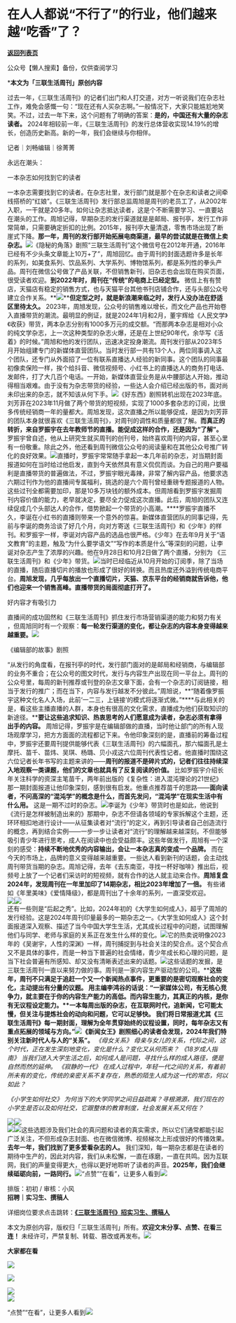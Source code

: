 # 在人人都说“不行了”的行业，他们越来越“吃香”了？

[**返回列表页**](/gzh/三联生活周刊)

公众号【懒人搜索】备份，仅供查阅学习

***本文为「三联生活周刊」原创内容**

  
  

过去一年，《三联生活周刊》的记者们出门和人打交道，对方一听说我们在杂志社工作，难免会感慨一句：“现在还有人买杂志啊。”一般情况下，大家只能尴尬地笑笑。不过，过去一年下来，这个问题有了明确的答案：**是的，中国还有大量的杂志读者。**
2024年相较前一年，《三联生活周刊》的发行总体营收实现14.19%的增长，创造历史新高。新的一年，我们会继续与你相伴。

  
  
记者｜刘畅编辑｜徐菁菁

永远在潮头：

一本杂志如何找到它的读者

一本杂志需要找到它的读者。在杂志社里，发行部门就是那个在杂志和读者之间牵线搭桥的“红娘”。《三联生活周刊》发行部总监周旭是周刊的老员工了，从2002年入职，一干就是20多年。如何让杂志抵达读者，这是个不断需要学习、一直要站在潮头的工作。周旭记得，早期杂志的发行渠道就是是邮局、报刊亭，发行工作非常简单，只需要确定折扣的比例。2015年，报刊亭大量清退，零售市场出现了断崖式下降。**那一年，周刊的发行部开始拓展电商渠道，最早的尝试就是在微信上卖杂志。**![](https://mmbiz.qpic.cn/mmbiz_jpg/E12b3su377pf1k48I4Mzbf5hzgtib3TlTtEqjlU7CNrwicf4AW2NVKDHsMnolFLeJSjtZwZVoeVUUraudd0WvFLg/640?wx_fmt=other&tp;=webp&wxfrom;=5&wx;_lazy=1&wx;_co=1)《隐秘的角落》剧照“三联生活周刊”这个微信号在2012年开通，2016年已经有不少头条文章能上10万+了”，周旭回忆。由于周刊的封面选题许多是长年的系列，如美食系列、饮品系列、大学系列、博物馆系列，都是系列性的拳头产品。周刊在微信公号做了产品关联，不但销售新刊，旧杂志也会出现在购买页面，很受读者欢迎。**到2022年时，周刊在“传统”的电商上已经定型。**
微信上有有赞店，天猫店有稳定的销售方式，也与天猫平台其他书刊店铺合作，还与头部公众号建立合作关系。**[![](https://mmbiz.qpic.cn/mmbiz_jpg/c2Sib3Mp7pONuwrdetOsWUZLdDE1J39mLibBBe0vPzCKS1topq8p9JgG9O86KDCNS3SZl7Paa1d80gvHIBg9C0cw/640?wx_fmt=jpeg&from;=appmsg&wxfrom;=5&wx;_lazy=1&wx;_co=1&tp;=wxpic)]()****但定型之时，就是新浪潮来临之时，发行人没办法在舒适区里待太久。**
2023年，周旭发现，公众号的销售难以增长，而文化产品也开始卷入直播带货的潮流。最明显的例证，就是2024年1月和2月，董宇辉给《人民文学》《收获》带货，两本杂志分别有1000多万元的成交额。“而那两本杂志是相对小众的纯文学杂志，上一次这种类型的杂志火爆，还是在上世纪90年代，余华写《活着》的时候。”周旭和他的发行团队，迅速决定投身潮流。周刊发行部从2023年5月开始组建专门的新媒体直营团队。当时发行部一共有13个人，两位同事调入这个团队，还专门从外面招了一位有联系直播达人经验的新同事。这个团队的同事最初像卖保险一样，挨个给抖音、微信视频号、小红书上的直播达人的商务打电话、发邮件，打了大几百个电话。一开始，新媒体直营业务是从中腰部达人开始，推动得相当艰难。由于没有为杂志带货的经验，一些达人会介绍已经出版的书，面对尚未印出来的杂志，就不知该从何下手。![](https://mmbiz.qpic.cn/sz_mmbiz_jpg/XnMeqb0xcz5DOcMWR7EBKZOXgV7EnYAhVIJqRm2hYeSSFgwLib8goJaNj9r8afjO9XB5icHvvHzxInyHkh6V2bicw/640?wx_fmt=jpeg)《好东西》剧照转机出现在2023年底。刘芳菲在2023年11月做了两个带货的短视频，实现了1000多套杂志的订阅，比很多传统经销商一年的量都大。周旭发现，这次直播之所以能够促成，是因为刘芳菲的团队本身就很喜欢《三联生活周刊》，对周刊的调性和质量都很了解。**而真正的转折，来自罗振宇在去年教师节的直播。能促成这样的合作，还是因为“了解”。**
罗振宇曾自述，他从上研究生就买周刊的创刊号，始终喜欢周刊的内容，甚至心里有一份敬重。除此之外，他还看到周刊微信公众号的阅读量和在其他公众号推广转化的良好效果。![](https://mmbiz.qpic.cn/mmbiz_jpg/c2Sib3Mp7pONzQsPzr6rbicib5ficZVLT9GAeJNxcwyXicdHSY4RurYk1cBvE1QmMib06RXtnhX7B6mBJW2kStpOcOzw/640?wx_fmt=jpeg)直播时，罗振宇常常随手拿起一本几年前的杂志，对当期封面报道如何在当时给过他启发，直到今天依然具有意义侃侃而谈。为自己的用户要福利是直播带货的普遍做法，不过，罗振宇眼光毒辣，非常了解内容产品，他要求选六期过刊作为他的直播间专属福利，挑选的是六个周刊曾经重磅专题报道的人物。这些过刊全都需要加印，那是10多万块钱的额外成本。但周旭看到罗振宇发掘周刊内容价值的能力，老早就决定，要尽全力促成这次直播。此后，周旭的团队又连续促成几个头部达人的合作，借势掀起一个带货的小高潮。****罗振宇直播不久，李诞在小红书的直播则带来一个意外的惊喜。新媒体直营团队的同事记得，先前与李诞的商务洽谈了好几个月，向对方寄送《三联生活周刊》和《少年》的样刊。和罗振宇一样，李诞对内容产品的选品也很严格。《少年》在去年9月关于“语文教育”的主题，触及“为什么要学语文”“写作的本质是什么”等深刻的问题，让李诞对杂志产生了浓厚的兴趣。他在9月28日和10月2日做了两个直播，分别为
《三联生活周刊》和《少年》带货。![](https://mmbiz.qpic.cn/sz_mmbiz_jpg/XnMeqb0xcz5DOcMWR7EBKZOXgV7EnYAhPcTPRXVxAH7HcP9LTeNicfeKHfZZUr1r1EsYc8hcDo5ia1N3mByzU4jg/640?wx_fmt=jpeg&from;=appmsg)当时已经临近从10月开始的订阅季，除了当场的直播，随后直播切片的播放也形成了很好的转换。而且热度还外溢到传统电商平台。**周旭发现，几乎每放出一个直播切片，天猫、京东平台的经销商就告诉他，他们也迎来一个销售高峰。直播带货的局面彻底打开了。**

好内容才有吸引力

直播间的成功固然和《三联生活周刊》抓住发行市场营销渠道的能力和努力有关
，但周旭同时有一个观察：**每一轮发行渠道的变化，都让杂志的内容本身变得越来越重要。**![](https://mmbiz.qpic.cn/mmbiz_jpg/c2Sib3Mp7pOP98ysM0mNQjes4rhWlqXPOZA0qjzXhMXYEDLbapwKcBkdGz1mGPRaRAW8PG2kjn2pdu0iaCZMYdgQ/640?wx_fmt=other&tp;=webp&wxfrom;=5&wx;_lazy=1&wx;_co=1)

《编辑部的故事》剧照

“从发行的角度看，在报刊亭的时代，发行部门面对的是邮局和经销商，与编辑部的业务不重合；在公众号的图文时代，发行与内容生产出现在同一平台上。周刊的公众号里，每周的新刊推荐或刊登的杂志文章下面，会有一个杂志的订阅链接，相当于发行的推广；而在当下，内容与发行越发不分彼此。”周旭说，**“随着像罗振宇这种文化名人入场，此前‘一二三，上链接’的模式将逐渐式微。”****与此相关的是，看这些主播直播的人群，本身也有很高的文化需求，直播成为他们获取知识的新途径。****要让这些追求知识、热衷思考的人们愿意成为读者，杂志必须有拿得出手的内容。**
周旭记得，罗振宇是在编辑部做的直播，当时他让部门的所有人现场观摩学习，把方方面面的流程都记下来。令他印象深刻的是，直播前的筹备过程中，罗振宇还要周刊提供能够代表《三联生活周刊》的六幅面孔，那六幅面孔是土摩托、苗千、苗炜、吴琪、杨璐、贝小戎这六位周刊代表性记者。他直播时围绕这六位记者长年书写的主题来讲的——**周刊的报道不是碎片式的，记者们往往持续深入地观察一类课题，他们的文章也就具有了反复阅读的价值。**
比如罗振宇介绍长年关注科学的资深主笔苗千，两年前出版的《复杂性：进入混沌理论的21世纪》那一期封面报道让他印象深刻，感到很有启发。他重点推荐苗千的思路——**面向读者，不问高深的“混沌学”的概念是什么，而首先发问，“混沌学”在现实生活中有什么用。**
这是一期不过时的杂志。[![](https://mmbiz.qpic.cn/mmbiz_jpg/HGl2PXAs6qibwMiaiarUNKlA3QFVlyvHY4tI4dOzCRpwBtv4jquSPZibMZboSqEjHUqjldCcrdlJMnP70ZrlazUUCg/640?wx_fmt=other&tp;=webp&wxfrom;=5&wx;_lazy=1&wx;_co=1)]()李诞为《少年》带货时也是如此，他说到《流行是怎样被制造出来的》那期中，杂志不但请各领域的专家拆解这个主题，还环环相扣地进行设计——从征集读者对“流行”的定义，再到引导读者自己创造流行的概念，再到结合实例——一步一步让读者对“流行”的理解越来越深刻。不但能够吸引青少年进行思考，成人在阅读中也会受益颇丰。这些年做发行，周旭有一个深刻的感受：**持续不断地优秀的内容输出，会让一本杂志真的变成一个品牌。**
而在今天的市场上，品牌的意义变得越来越重要。一些达人看到新刊的话题，会主动找周刊带货当期的杂志。周旭记得，去年《去东南亚，寻找一杯好咖啡》推出后，视频号上放了一个记者们采访时的短视频，就有合作的达人就主动来合作。**周旭复盘2024年，发现周刊在一年里加印了14期杂志，相比2023年增加了一倍。**
有些诸如《年里美味》《爱情降级》，都是周刊出了十余年的系列，一直深受欢迎。  
[![](https://mmbiz.qpic.cn/mmbiz_jpg/c2Sib3Mp7pONzQsPzr6rbicib5ficZVLT9GAS3uvD7Q1Euicp8glwsVI2Eia1lJO0My3JXhd6RBa9tF0VXZohYm2hCyg/640?wx_fmt=jpeg&from;=appmsg)]()[![](https://mmbiz.qpic.cn/mmbiz_jpg/c2Sib3Mp7pONzQsPzr6rbicib5ficZVLT9GAcRXJvdBgoVIOPZ3CiboDc6BR6KPoYUL7kJQZcob38UptUgvkwCmXaMA/640?wx_fmt=jpeg&from;=appmsg)]()  
还有一些则是“后起之秀”。比如，2024年初的《大学生如何成人》，超乎了周旭的发行经验。这是2024年周刊印量最多的一期杂志之一。《大学生如何成人》这个封面报道深入观察、描述了当今中国大学生生活，尤其成长过程中的问题，试图理解他们与同学、老师与家庭的关系正在发生什么样的变化。[![](https://mmbiz.qpic.cn/mmbiz_jpg/c2Sib3Mp7pONzQsPzr6rbicib5ficZVLT9GAXMj2nnyiaup5HMFrgEibdlD7BVG0yW1kh57ITJicpv2mVYibJjTFEvZ6wg/640?wx_fmt=jpeg&from;=appmsg)]()它的热卖说明像2023年的《吴谢宇，人性的深渊》一样，周刊捕捉到与社会关注的契合点。这个契合点又不是具体的事件，而是一种当下普遍的社会情绪，青少年成长和心理的问题，是当下社会普遍有所感知、却又没有清晰表述出来的话题。[![](https://mmbiz.qpic.cn/sz_mmbiz_jpg/Gg7Qtoh7AicibvoANGE3jWHeruTiaN5h2sx1Ao8fNtWQOOITtsIlcNV8FVCgVTJqFjDymcxfhU7Pibib9ibj0qwMeOyQ/640?wx_fmt=other&tp;=webp&wxfrom;=5&wx;_lazy=1&wx;_co=1)]()这些话题的发掘，是三联生活周刊一直以来努力做的事。周刊是一家内容生产驱动型的公司。******这些年，周刊不只满足于追赶一个又一个新闻热点事件，更重要的是密切观察社会的变化，主动提出有分量的议题。**
用主编李鸿谷的话说：“**一家媒体公司，有无核心竞争力，就主要在于你的内容生产能力的高低。而内容生能力，其真正的内核，是你有无议程设定能力。****一本每周出版的杂志，在互联网时代，追新闻，它可能太慢，但关注与提炼社会的动向和问题，它可以足够快。**
我们将日常报道尤其《三联生活周刊》每一期封面，理解为全年贯穿始终的议程设置，同时，每年杂志又有重点拓展的领域与方向。”![](https://mmbiz.qpic.cn/sz_mmbiz_png/XnMeqb0xcz5DOcMWR7EBKZOXgV7EnYAhXNXjdLwzGaibt5CalF5hniar7Fic4uRKgotWSqNvPCbQaXvw7n8j3AgHw/640?wx_fmt=png&from;=appmsg)《新闻女王》剧照**细心的读者会发现，2024年我们特别关注新时代人与人的“关系”。**
_《母女关系》 母亲与女儿的关系，代际之间，这个时代，正在发生深刻地变化，变化是什么？变化又从何而来？_ _《18岁成人指南》
当我们进入大学生活之后，如何成人是问题，寻找什么样的成人路径，便是自然而然的延伸。_ _《寂静的一代》
在成人过程中，年轻一代之间的关系，有着前所未有的变化，传统的亲密关系不复存在，熟悉的陌生人成为这一代的常态，何以如此？_

 _《小学生如何社交》 为何当下的大学同学之间日益疏离？寻根溯源，我们现在的小学生是否以及如何社交，它跟整体的教育制度，社会发展关系又何在？_

  

[![](https://mmbiz.qpic.cn/mmbiz_jpg/c2Sib3Mp7pONzQsPzr6rbicib5ficZVLT9GAM2bHvWFXPWCbR2YsmiaeC98Dy8EzlpUIibVkmXVvPyChdTnuVNiaxia9NA/640?wx_fmt=jpeg&from;=appmsg)]()[![](https://mmbiz.qpic.cn/mmbiz_jpg/c2Sib3Mp7pONzQsPzr6rbicib5ficZVLT9GAmgWib0IgYXPrztCQdxJX0xXvCTscGkTlYPHk15IYPsDpFdk25ZBFT2w/640?wx_fmt=jpeg&from;=appmsg)]()  
[![](https://mmbiz.qpic.cn/mmbiz_jpg/c2Sib3Mp7pONzQsPzr6rbicib5ficZVLT9GAdRbbyVbPcFuiaoqft2iatHmRSlibXovB9ZUp2BGrucUKhWdKK7o9EDibVQ/640?wx_fmt=jpeg&from;=appmsg)]()[![](https://mmbiz.qpic.cn/mmbiz_jpg/c2Sib3Mp7pONzQsPzr6rbicib5ficZVLT9GAyHoQSeco6YvlibcNcSZoaAckCYvVa4ichkfDb4nPpVIPPPdn1ss8E0kA/640?wx_fmt=jpeg&from;=appmsg)]()这些选题涉及我们社会的真问题和读者的真实需求，所以它们通常都能引起广泛关注，不但形成杂志封面、也在微信微博、视频梯次上形成很好的传播效果。**去年一年，我们找到了更多爱看杂志的人。**
我们深知，每一期杂志都是在读者的期待中生产的，因此对内容，我们从未松懈，一直在琢磨，一直在共鸣。因为互联网，我们的声量变得更大，也得以更好地聆听了读者的声音。**2025年，我们会继续砥砺向前，一路同行。******[![](https://mmbiz.qpic.cn/mmbiz_jpg/c2Sib3Mp7pONuwrdetOsWUZLdDE1J39mLibBBe0vPzCKS1topq8p9JgG9O86KDCNS3SZl7Paa1d80gvHIBg9C0cw/640?wx_fmt=jpeg&from;=appmsg&wxfrom;=5&wx;_lazy=1&wx;_co=1&tp;=wxpic)]()****“点赞”“在看”，让更多人看到![](https://mmbiz.qpic.cn/mmbiz_gif/c2Sib3Mp7pON9hkSZwdTibRHNZSMPyiapUCHJwlyoZVBC3SfmPmF0VKjkm3NiaToQloHFJ6icyicqZnqgXp6pSQJt5gg/640?wx_fmt=gif&from;=appmsg&wxfrom;=5&wx;_lazy=1&tp;=wxpic)  
  
  
  
  
  
排版：初初 / 审核：小风  
**招聘｜实习生、撰稿人**  

详细岗位要求点击跳转：**[《三联生活周刊》招实习生、撰稿人](http://mp.weixin.qq.com/s?__biz=MTc5MTU3NTYyMQ==&mid=2651136871&idx=3&sn=f1c0777fe9d31881e5dfca68ebc2937f&chksm=5907324d6e70bb5b3546dfe1c7b31b5fe05664bebbf36356ba9a1a352e0678444cad62875ad4&scene=21#wechat_redirect)**

本文为原创内容，版权归「三联生活周刊」所有。**欢迎文末分享、点赞、在看三连！**
未经许可，严禁复制、转载、篡改或再发布。![](https://mmbiz.qpic.cn/sz_mmbiz_png/Gg7Qtoh7Aic9ZTmAdCc80b4nD7xicgPt863QWU7oNswDx19XrjfTtSl8QwatY2EEZGuNd1WRRiapDZjcDhTnNYmBg/640?wx_fmt=png&wxfrom;=5&wx;_lazy=1&wx;_co=1&retryload;=1&tp;=wxpic)

**大家都在看**

  
[![](https://mmbiz.qpic.cn/mmbiz_jpg/c2Sib3Mp7pOOproFGvSxzTYJ6FpygxsHUo4lBibWHRnyHVickO3ondBNZ8JTryAG5KLSPAkjkHGPPialZZmvA5qoiaA/640?wx_fmt=jpeg&from;=appmsg&wxfrom;=5&wx;_lazy=1&wx;_co=1&tp;=wxpic)](https://mp.weixin.qq.com/s?__biz=MTc5MTU3NTYyMQ==&mid=2651493791&idx=1&sn=30fd7353a9419287419aadf51b2e7382&scene=21#wechat_redirect)

[![](https://mmbiz.qpic.cn/mmbiz_jpg/c2Sib3Mp7pOOproFGvSxzTYJ6FpygxsHUKiciap9PhQhetkAkGibia7Sic2DXTRHfqBlNbWPic1p7wEzJGCZIrNdibo3MQ/640?wx_fmt=jpeg&from;=appmsg&wxfrom;=5&wx;_lazy=1&wx;_co=1&tp;=wxpic)](https://mp.weixin.qq.com/s?__biz=MTc5MTU3NTYyMQ==&mid=2651494341&idx=1&sn=c984cd92e9162b12833ef9c3de130ffb&scene=21#wechat_redirect)

  
![](https://mmbiz.qpic.cn/sz_mmbiz_png/Gg7Qtoh7Aic9ZTmAdCc80b4nD7xicgPt86k1kgpU51hWCHjV92ryhVW35PLCvLhxLw9XDhXjgeDyZhHSx5EbRcfg/640?wx_fmt=png&wxfrom;=5&wx;_lazy=1&wx;_co=1&retryload;=2&tp;=wxpic)  
[![](https://mmbiz.qpic.cn/mmbiz_jpg/c2Sib3Mp7pONuwrdetOsWUZLdDE1J39mLibBBe0vPzCKS1topq8p9JgG9O86KDCNS3SZl7Paa1d80gvHIBg9C0cw/640?wx_fmt=jpeg&from;=appmsg&wxfrom;=5&wx;_lazy=1&wx;_co=1&tp;=wxpic)]()  
  
“点赞”“在看”，让更多人看到![](https://mmbiz.qpic.cn/mmbiz_gif/c2Sib3Mp7pON9hkSZwdTibRHNZSMPyiapUCHJwlyoZVBC3SfmPmF0VKjkm3NiaToQloHFJ6icyicqZnqgXp6pSQJt5gg/640?wx_fmt=gif&from;=appmsg&wxfrom;=5&wx;_lazy=1&tp;=wxpic)

